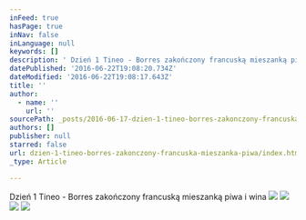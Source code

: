 ```yaml
---
inFeed: true
hasPage: true
inNav: false
inLanguage: null
keywords: []
description: ' Dzień 1 Tineo - Borres zakończony francuską mieszanką piwa i wina '
datePublished: '2016-06-22T19:08:20.734Z'
dateModified: '2016-06-22T19:08:17.643Z'
title: ''
author:
  - name: ''
    url: ''
sourcePath: _posts/2016-06-17-dzien-1-tineo-borres-zakonczony-francuska-mieszanka-piwa.md
authors: []
publisher: null
starred: false
url: dzien-1-tineo-borres-zakonczony-francuska-mieszanka-piwa/index.html
_type: Article

---
```

Dzień 1 Tineo - Borres zakończony francuską mieszanką piwa i wina ![](https://imgflo.herokuapp.com/graph/vahj1ThiexotieMo/6b604ec98617f5132208b3bbc7d9931c/croprotate.jpg?cropheight=3104&cropwidth=1746&degrees=-90&input=https%3A%2F%2Fthe-grid-user-content.s3-us-west-2.amazonaws.com%2Fdb8a198e-2104-48e6-bb95-eb79f372166b.jpg&x=0&y=0)
![](https://the-grid-user-content.s3-us-west-2.amazonaws.com/e0960de9-78eb-4cd5-9a3f-eba724b57b63.jpg)
![](https://the-grid-user-content.s3-us-west-2.amazonaws.com/41db14c7-864c-4d18-83d2-2f4dfb74d6e4.jpg)
![](https://the-grid-user-content.s3-us-west-2.amazonaws.com/1b634859-db3f-44f5-839a-36da7dac703a.jpg)